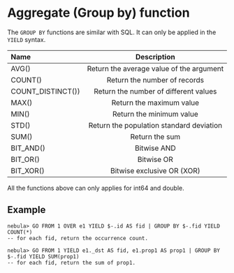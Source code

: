 # Aggregate (Group by) function

The `GROUP BY` functions are similar with SQL. It can only be applied in the `YIELD` syntax.

|Name | Description |
|:----|:----:|
| AVG() | Return the average value of the argument |
| COUNT() | Return the number of records |
| COUNT_DISTINCT()) | Return the number of different values |
| MAX() | Return the maximum value |
| MIN() | Return the minimum value |
| STD() | Return the population standard deviation |
| SUM() | Return the sum |
| BIT_AND()      |   Bitwise AND |
| BIT_OR()        |   Bitwise OR |
| BIT_XOR()     |   Bitwise exclusive OR (XOR) |


All the functions above can only applies for int64 and double.

## Example

```
nebula> GO FROM 1 OVER e1 YIELD $-.id AS fid | GROUP BY $-.fid YIELD COUNT(*)
-- for each fid, return the occurrence count.

nebula> GO FROM 1 YIELD e1._dst AS fid, e1.prop1 AS prop1 | GROUP BY $-.fid YIELD SUM(prop1)
-- for each fid, return the sum of prop1.
```
